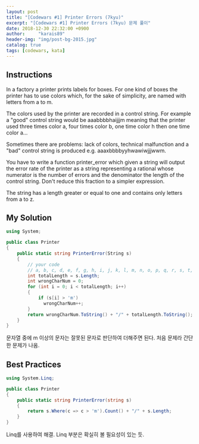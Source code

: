 ```yaml
---
layout: post
title: "[Codewars #1] Printer Errors (7kyu)"
excerpt: "[Codewars #1] Printer Errors (7kyu) 문제 풀이"
date: 2018-12-30 22:32:00 +0900
author:     "karais89"
header-img: "img/post-bg-2015.jpg"
catalog: true
tags: [codewars, kata]
---
```


## Instructions

In a factory a printer prints labels for boxes. For one kind of boxes the printer has to use colors which, for the sake of simplicity, are named with letters from a to m.

The colors used by the printer are recorded in a control string. For example a "good" control string would be aaabbbbhaijjjm meaning that the printer used three times color a, four times color b, one time color h then one time color a...

Sometimes there are problems: lack of colors, technical malfunction and a "bad" control string is produced e.g. aaaxbbbbyyhwawiwjjjwwm.

You have to write a function printer_error which given a string will output the error rate of the printer as a string representing a rational whose numerator is the number of errors and the denominator the length of the control string. Don't reduce this fraction to a simpler expression.

The string has a length greater or equal to one and contains only letters from a to z.

## My Solution

```csharp
using System;

public class Printer
{
    public static string PrinterError(String s)
    {
        // your code
        // a, b, c, d, e, f, g, h, i, j, k, l, m, n, o, p, q, r, s, t, u, v, w, x, y, z
        int totalLength = s.Length;
        int wrongCharNum = 0;
        for (int i = 0; i < totalLength; i++)
        {
            if (s[i] > 'm')
              wrongCharNum++;
        }
        return wrongCharNum.ToString() + "/" + totalLength.ToString();
    }
}
```

문자열 중에 m 이상의 문자는 잘못된 문자로 판단하여 더해주면 된다.
처음 문제라 간단한 문제가 나옴.


## Best Practices

```csharp
using System.Linq;

public class Printer
{
    public static string PrinterError(string s)
    {
        return s.Where(c => c > 'm').Count() + "/" + s.Length;
    }
}
```

Linq를 사용하여 해결. Linq 부분은 확실히 볼 필요성이 있는 듯.